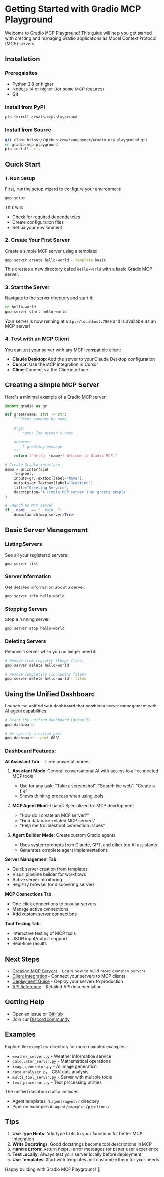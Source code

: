 # Getting Started with Gradio MCP Playground

Welcome to Gradio MCP Playground! This guide will help you get started with creating and managing Gradio applications as Model Context Protocol (MCP) servers.

## Installation

### Prerequisites

- Python 3.8 or higher
- Node.js 14 or higher (for some MCP features)
- Git

### Install from PyPI

```bash
pip install gradio-mcp-playground
```

### Install from Source

```bash
git clone https://github.com/seanpoyner/gradio-mcp-playground.git
cd gradio-mcp-playground
pip install -e .
```

## Quick Start

### 1. Run Setup

First, run the setup wizard to configure your environment:

```bash
gmp setup
```

This will:
- Check for required dependencies
- Create configuration files
- Set up your environment

### 2. Create Your First Server

Create a simple MCP server using a template:

```bash
gmp server create hello-world --template basic
```

This creates a new directory called `hello-world` with a basic Gradio MCP server.

### 3. Start the Server

Navigate to the server directory and start it:

```bash
cd hello-world
gmp server start hello-world
```

Your server is now running at `http://localhost:7860` and is available as an MCP server!

### 4. Test with an MCP Client

You can test your server with any MCP-compatible client:

- **Claude Desktop**: Add the server to your Claude Desktop configuration
- **Cursor**: Use the MCP integration in Cursor
- **Cline**: Connect via the Cline interface

## Creating a Simple MCP Server

Here's a minimal example of a Gradio MCP server:

```python
import gradio as gr

def greet(name: str) -> str:
    """Greet someone by name.
    
    Args:
        name: The person's name
        
    Returns:
        A greeting message
    """
    return f"Hello, {name}! Welcome to Gradio MCP."

# Create Gradio interface
demo = gr.Interface(
    fn=greet,
    inputs=gr.Textbox(label="Name"),
    outputs=gr.Textbox(label="Greeting"),
    title="Greeting Service",
    description="A simple MCP server that greets people"
)

# Launch as MCP server
if __name__ == "__main__":
    demo.launch(mcp_server=True)
```

## Basic Server Management

### Listing Servers

See all your registered servers:

```bash
gmp server list
```

### Server Information

Get detailed information about a server:

```bash
gmp server info hello-world
```

### Stopping Servers

Stop a running server:

```bash
gmp server stop hello-world
```

### Deleting Servers

Remove a server when you no longer need it:

```bash
# Remove from registry (keeps files)
gmp server delete hello-world

# Remove completely (including files)
gmp server delete hello-world --files
```

## Using the Unified Dashboard

Launch the unified web dashboard that combines server management with AI agent capabilities:

```bash
# Start the unified dashboard (default)
gmp dashboard

# Or specify a custom port
gmp dashboard --port 8081
```

### Dashboard Features:

**AI Assistant Tab** - Three powerful modes:
1. **Assistant Mode**: General conversational AI with access to all connected MCP tools
   - Use for any task: "Take a screenshot", "Search the web", "Create a file"
   - Shows thinking process when using tools
   
2. **MCP Agent Mode** (Liam): Specialized for MCP development
   - "How do I create an MCP server?"
   - "Find database-related MCP servers"
   - "Help me troubleshoot connection issues"
   
3. **Agent Builder Mode**: Create custom Gradio agents
   - Uses system prompts from Claude, GPT, and other top AI assistants
   - Generates complete agent implementations

**Server Management Tab**:
- Quick server creation from templates
- Visual pipeline builder for workflows
- Active server monitoring
- Registry browser for discovering servers

**MCP Connections Tab**:
- One-click connections to popular servers
- Manage active connections
- Add custom server connections

**Tool Testing Tab**:
- Interactive testing of MCP tools
- JSON input/output support
- Real-time results

## Next Steps

- [Creating MCP Servers](creating-servers.md) - Learn how to build more complex servers
- [Client Integration](client-integration.md) - Connect your servers to MCP clients
- [Deployment Guide](deployment.md) - Deploy your servers to production
- [API Reference](api-reference.md) - Detailed API documentation

## Getting Help

- Open an issue on [GitHub](https://github.com/gradio-mcp-playground/gradio-mcp-playground/issues)
- Join our [Discord community](https://discord.gg/gradio-mcp)

## Examples

Explore the `examples/` directory for more complex examples:

- `weather_server.py` - Weather information service
- `calculator_server.py` - Mathematical operations  
- `image_generator.py` - AI image generation
- `data_analyzer.py` - CSV data analysis
- `multi_tool_server.py` - Server with multiple tools
- `text_processor.py` - Text processing utilities

The unified dashboard also includes:
- Agent templates in `agent/agents/` directory
- Pipeline examples in `agent/examples/pipelines/`

## Tips

1. **Use Type Hints**: Add type hints to your functions for better MCP integration
2. **Write Docstrings**: Good docstrings become tool descriptions in MCP
3. **Handle Errors**: Return helpful error messages for better user experience
4. **Test Locally**: Always test your server locally before deployment
5. **Use Templates**: Start with templates and customize them for your needs

Happy building with Gradio MCP Playground! 🚀
